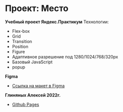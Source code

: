 # Проект: Место

**Учебный проект Яндекс.Практикум**
Технологии: 
- Flex-box
- Grid
- Transition
- Position
- Figure
- Адаптивное разрешение под 1280/1024/768/320px
- Базовый JavaScript
- popup

**Figma**

* [Ссылка на макет в Figma](https://www.figma.com/file/2cn9N9jSkmxD84oJik7xL7/JavaScript.-Sprint-4?node-id=0%3A1)

**Глиняных Алексей 2022г.**
* [Github Pages](https://cptrader.github.io/mesto/)
